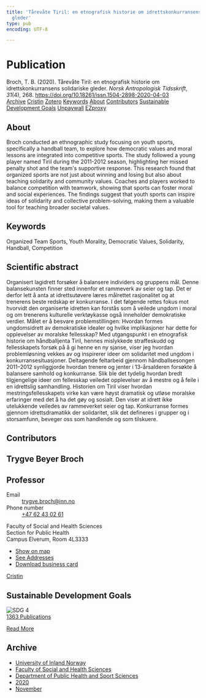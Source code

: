 ```yaml
---
title: 'Tårevåte Tiril: en etnografisk historie om idrettskonkurransens solidariske
  gleder'
type: pub
encoding: UTF-8

---
```

<h1>Publication</h1>
<article id="csl-bib-container-626MSTZS" class="csl-bib-container">
  <div class="csl-bib-body"> <div class="csl-entry">Broch, T. B. (2020). Tårevåte Tiril: en etnografisk historie om idrettskonkurransens solidariske gleder. <i>Norsk Antropologisk Tidsskrift</i>, <i>31</i>(4), 268. <a href="https://doi.org/10.18261/issn.1504-2898-2020-04-03">https://doi.org/10.18261/issn.1504-2898-2020-04-03</a></div> </div>
  <div class="csl-bib-buttons">
    <a href="#taxonomy-article-626MSTZS" alt="archive" class="csl-bib-button">Archive</a>
    <a href="https://app.cristin.no/results/show.jsf?id=1851923" alt="Cristin" class="csl-bib-button">Cristin</a>
    <a href="http://zotero.org/groups/5881554/items/626MSTZS" alt="Zotero" class="csl-bib-button">Zotero</a>
    <a href="#keywords-article-626MSTZS" alt="keywords" class="csl-bib-button">Keywords</a>
    <a href="#about-article-626MSTZS" alt="about_pub" class="csl-bib-button">About</a>
    <a href="#contributors-article-626MSTZS" alt="contributors" class="csl-bib-button">Contributors</a>
    <a href="#sdg-article-626MSTZS" alt="sdg" class="csl-bib-button">Sustainable Development Goals</a>
    <a href="https://www.idunn.no/file/pdf/67253522/taarevaate_tiril_en_etnografisk_historie_om_idrettskonkurran.pdf" alt="Unpaywall" class="csl-bib-button">Unpaywall</a>
    <a href="https://www.idunn.no/file/pdf/67253522/taarevaate_tiril_en_etnografisk_historie_om_idrettskonkurran.pdf" alt="EZproxy" class="csl-bib-button">EZproxy</a>
  </div>
  <div id="csl-bib-meta-container-626MSTZS"></div>
</article>
<div id="csl-bib-meta-626MSTZS" class="csl-bib-meta">
  <article id="about-article-626MSTZS" class="about_pub-article">
    <h1>About</h1>
    Broch conducted an ethnographic study focusing on youth sports, specifically a handball team, to explore how democratic values and moral lessons are integrated into competitive sports. The study followed a young player named Tiril during the 2011-2012 season, highlighting her missed penalty shot and the team's supportive response. This research found that organized sports are not just about winning and losing but also about teaching solidarity and community values. Coaches and players worked to balance competition with teamwork, showing that sports can foster moral and social experiences. The findings suggest that youth sports can inspire ideas of solidarity and collective problem-solving, making them a valuable tool for teaching broader societal values.
  </article>
  <article id="keywords-article-626MSTZS" class="keywords-article">
    <h1>Keywords</h1>
    Organized Team Sports, Youth Morality, Democratic Values, Solidarity, Handball, Competition
  </article>
  <article id="abstract-article-626MSTZS" class="abstract-article">
    <h1>Scientific abstract</h1>
    Organisert lagidrett forsøker å balansere individers og gruppens mål. Denne balansekunsten finner sted innenfor et 
rammeverk av seier og tap. Det er derfor lett å anta at idrettsutøvere læres målrettet rasjonalitet og at trenerens beste redskap er konkurranse. I det følgende rettes fokus mot hvorvidt den organiserte idretten kan forstås som å veilede ungdom i moral og om trenerens kulturelle verktøykasse også inneholder demokratiske verdier. Målet er å besvare problemstillingen: Hvordan formes ungdomsidrett av demokratiske idealer og hvilke implikasjoner har dette for opplevelser av moralske fellesskap? Med utgangspunkt i en etnografisk historie om håndballjenta Tiril, hennes mislykkede straffeskudd og fellesskapets forsøk på å gi henne en ny sjanse, viser jeg hvordan problemløsning vekkes av og inspirerer ideer om solidaritet med ungdom i konkurransesituasjoner. Deltagende feltarbeid gjennom håndballsesongen 2011–2012 synliggjorde hvordan trenere og jenter i 13-årsalderen forsøkte å balansere samhold og konkurranse. Slik ble det tydelig hvordan bredt tilgjengelige ideer om fellesskap veiledet opplevelser av å mestre og å feile i en idrettslig samhandling. Historien om Tiril viser hvordan mestringsfellesskapets virke kan være høyst dramatisk og 
utløse moralske erfaringer med det å ha det gøy og sosialt. Den viser at idrett ikke utelukkende veiledes av rammeverket seier og tap. Konkurranse formes gjennom idrettsdramatikk der solidaritet, slik det defineres i grupper og i storsamfunn, beveger oss som handlende og som tilskuere.
  </article>
  <article id="contributors-article-626MSTZS" class="contributors-article">
    <h1>Contributors</h1>
    <div class="personas"> <div class="vrtx-hinn-person-card"> <div class="photo"> <i class="lar la-user-circle missing-person"></i> </div> <div class="info"> <hgroup><h1>Trygve Beyer Broch</h1> <h2>Professor</h2> </hgroup><dl> <dt>Email</dt> <dd> <a href="mailto:trygve.broch@inn.no">trygve.broch@inn.no</a> </dd> <dt>Phone number</dt> <dd><a href="tel:+4762430261"> +47 62 43 02 61 </a></dd> </dl> <p> Faculty of Social and Health Sciences<br> Section for Public Health<br> Campus Elverum, Room 4L3333 </p> <ul class="vrtx-hinn-links"> <li><a href="https://www.google.com/maps?q=60.88177,11.53669">Show on map</a></li> <li><a href="https://www.inn.no/english/find-an-employee/trygve-broch.html#vrtx-hinn-addresses">See Addresses</a></li> <li><a href="https://www.inn.no/english/find-an-employee/trygve-broch.html?vrtx=vcf">Download business card</a></li> </ul> </div> </div> <a href="https://app.cristin.no/persons/show.jsf?id=328623" alt="Cristin URL" class="personas-cristin">Cristin</a> </div>
  </article>
  <article id="sdg-article-626MSTZS" class="sdg-article">
    <h1>Sustainable Development Goals</h1>
    <div class="sdg-container"><div id="sdg4" class="sdg">
        <img src="{{< params subfolder >}}images/sdg/sdg04_en.png" class="image" alt="SDG 4">
        <div class="sdg-overlay">
          <a href="{{< params subfolder >}}en/archive/?sdg=4#archive" class="sdg-publication-count"><span>1363</span> Publications</a>
          <p><a href="https://sdgs.un.org/goals/goal4" class="sdg-read-more">Read More</a></p>
        </div>
      </div></div>
  </article>
  <article id="taxonomy-article-626MSTZS" class="taxonomy-article">
    <h1>Archive</h1>
    <ul>
      <li><a href="{{< params subfolder >}}en/archive/?key=3DCRN523">University of Inland Norway</a></li>
      <li><a href="{{< params subfolder >}}en/archive/?key=IDKFS3MX">Faculty of Social and Health Sciences</a></li>
      <li><a href="{{< params subfolder >}}en/archive/?key=FJXE3Z8X">Department of Public Health and Sport Sciences</a></li>
      <li><a href="{{< params subfolder >}}en/archive/?key=6ZJPMG9D">2020</a></li>
      <li><a href="{{< params subfolder >}}en/archive/?key=3W46UHC4">November</a></li>
    </ul>
  </article>
</div>
